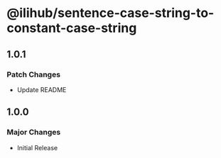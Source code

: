 # @ilihub/sentence-case-string-to-constant-case-string

## 1.0.1

### Patch Changes

- Update README

## 1.0.0

### Major Changes

- Initial Release
